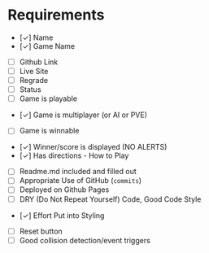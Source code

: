 # Requirements

- [✓] Name
- [✓] Game Name
- [ ] Github Link
- [ ] Live Site
- [ ] Regrade
- [ ] Status
- [ ] Game is playable
- [✓] Game is multiplayer
  (or AI or PVE)
- [ ] Game is winnable
- [✓] Winner/score is displayed (NO ALERTS)
- [✓] Has directions - How to Play
- [ ] Readme.md included and filled out
- [ ] Appropriate Use of GitHub (`commits`)
- [ ] Deployed on Github Pages
- [ ] DRY (Do Not Repeat Yourself) Code, Good Code Style
- [✓] Effort Put into Styling
- [ ] Reset button
- [ ] Good collision detection/event triggers
